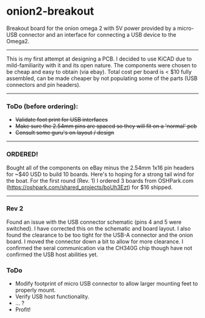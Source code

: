 # onion2-breakout
Breakout board for the onion omega 2 with 5V power provided by a micro-USB connector and an interface for connecting a USB device to the Omega2.

---
This is my first attempt at designing a PCB. I decided to use KiCAD due to mild-familiarity with it and its open nature. The components were chosen to be cheap and easy to obtain (via ebay). Total cost per board is < $10 fully assembled, can be made cheaper by not populating some of the parts (USB connectors and pin headers).

---
### ToDo (before ordering):
* ~~Validate foot print for USB interfaces~~
* ~~Make sure the 2.54mm pins are spaced so they will fit on a 'normal' pcb~~
* ~~Consult some guru's on layout / design~~

---
### ORDERED!
Bought all of the components on eBay minus the 2.54mm 1x16 pin headers for ~$40 USD to build 10 boards. Here's to hoping for a strong tail wind for the boat. For the first round (Rev. 1) I ordered 3 boards from OSHPark.com (https://oshpark.com/shared_projects/boUh3Ezt) for $16 shipped.

---
### Rev 2
Found an issue with the USB connector schematic (pins 4 and 5 were switched). I have corrected this on the schematic and board layout. I also found the clearance to be too tight for the USB-A connector and the onion board. I moved the connector down a bit to allow for more clearance. I confirmed the seral communication via the CH340G chip though have not confirmed the USB host abilities yet.

### ToDo
* Modify footprint of micro USB connector to allow larger mounting feet to properly mount.
* Verify USB host functionality.
* ... ?
* Profit!
